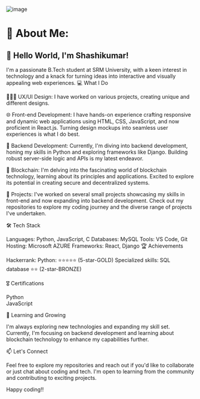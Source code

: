 ![image](https://github.com/Shashikumar-ezhilarasu/Shashikumar-ezhilarasu/assets/152071778/97916e78-05eb-4f8f-aabd-597d7efda486)



# 💫 About Me:
## 👋 Hello World, I'm Shashikumar!

I'm a passionate B.Tech student at SRM University, with a keen interest in technology and a knack for turning ideas into interactive and visually appealing web experiences.
💻 What I Do

🧑🏻‍🎨 UX/UI Design: I have worked on various projects, creating unique and different designs.

🌐 Front-end Development: I have hands-on experience crafting responsive and dynamic web applications using HTML, CSS, JavaScript, and now proficient in React.js. Turning design mockups into seamless user experiences is what I do best.

🔧 Backend Development: Currently, I'm diving into backend development, honing my skills in Python and exploring frameworks like Django. Building robust server-side logic and APIs is my latest endeavor.

🔗 Blockchain: I'm delving into the fascinating world of blockchain technology, learning about its principles and applications. Excited to explore its potential in creating secure and decentralized systems.

🚀 Projects: I've worked on several small projects showcasing my skills in front-end and now expanding into backend development. Check out my repositories to explore my coding journey and the diverse range of projects I've undertaken.

🛠️ Tech Stack

Languages: Python, JavaScript, C
Databases: MySQL
Tools: VS Code, Git
Hosting: Microsoft AZURE
Frameworks: React, Django
🏆 Achievements

Hackerrank:
Python: ⭐️⭐️⭐️⭐️⭐️ (5-star-GOLD)
Specialized skills: SQL database ⭐️⭐️ (2-star-BRONZE)

🎖️ Certifications

Python <br>
JavaScript

🌱 Learning and Growing

I'm always exploring new technologies and expanding my skill set. Currently, I'm focusing on backend development and learning about blockchain technology to enhance my capabilities further.

📫 Let's Connect

Feel free to explore my repositories and reach out if you'd like to collaborate or just chat about coding and tech. I'm open to learning from the community and contributing to exciting projects.

Happy coding!!


